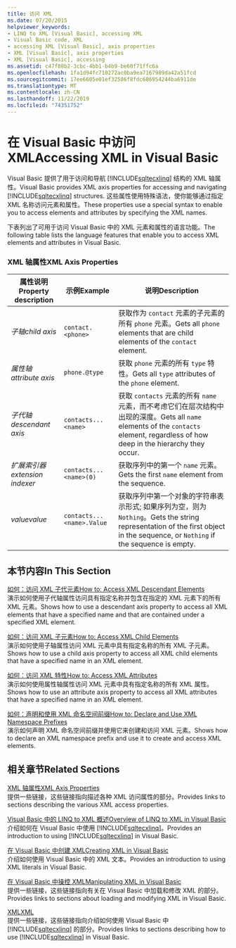 ```yaml
---
title: 访问 XML
ms.date: 07/20/2015
helpviewer_keywords:
- LINQ to XML [Visual Basic], accessing XML
- Visual Basic code, XML
- accessing XML [Visual Basic], axis properties
- XML [Visual Basic], axis properties
- XML [Visual Basic], accessing
ms.assetid: c47f88b2-3cbc-4bb1-b4b9-be60f71ffc6a
ms.openlocfilehash: 1fa1d94fc710272ac0ba9ea7167989da42a51fcd
ms.sourcegitcommit: 17ee6605e01ef32506f8fdc686954244ba6911de
ms.translationtype: MT
ms.contentlocale: zh-CN
ms.lasthandoff: 11/22/2019
ms.locfileid: "74351752"
---
```

# <a name="accessing-xml-in-visual-basic"></a><span data-ttu-id="805cb-102">在 Visual Basic 中访问 XML</span><span class="sxs-lookup"><span data-stu-id="805cb-102">Accessing XML in Visual Basic</span></span>
<span data-ttu-id="805cb-103">Visual Basic 提供了用于访问和导航 [!INCLUDE[sqltecxlinq](~/includes/sqltecxlinq-md.md)] 结构的 XML 轴属性。</span><span class="sxs-lookup"><span data-stu-id="805cb-103">Visual Basic provides XML axis properties for accessing and navigating [!INCLUDE[sqltecxlinq](~/includes/sqltecxlinq-md.md)] structures.</span></span> <span data-ttu-id="805cb-104">这些属性使用特殊语法，使你能够通过指定 XML 名称访问元素和属性。</span><span class="sxs-lookup"><span data-stu-id="805cb-104">These properties use a special syntax to enable you to access elements and attributes by specifying the XML names.</span></span>  
  
 <span data-ttu-id="805cb-105">下表列出了可用于访问 Visual Basic 中的 XML 元素和属性的语言功能。</span><span class="sxs-lookup"><span data-stu-id="805cb-105">The following table lists the language features that enable you to access XML elements and attributes in Visual Basic.</span></span>  
  
### <a name="xml-axis-properties"></a><span data-ttu-id="805cb-106">XML 轴属性</span><span class="sxs-lookup"><span data-stu-id="805cb-106">XML Axis Properties</span></span>  
  
|<span data-ttu-id="805cb-107">属性说明</span><span class="sxs-lookup"><span data-stu-id="805cb-107">Property description</span></span>|<span data-ttu-id="805cb-108">示例</span><span class="sxs-lookup"><span data-stu-id="805cb-108">Example</span></span>|<span data-ttu-id="805cb-109">说明</span><span class="sxs-lookup"><span data-stu-id="805cb-109">Description</span></span>|  
|--------------------------|-------------|-----------------|  
|<span data-ttu-id="805cb-110">*子轴*</span><span class="sxs-lookup"><span data-stu-id="805cb-110">*child axis*</span></span>|`contact.<phone>`|<span data-ttu-id="805cb-111">获取作为 `contact` 元素的子元素的所有 `phone` 元素。</span><span class="sxs-lookup"><span data-stu-id="805cb-111">Gets all `phone` elements that are child elements of the `contact` element.</span></span>|  
|<span data-ttu-id="805cb-112">*属性轴*</span><span class="sxs-lookup"><span data-stu-id="805cb-112">*attribute axis*</span></span>|`phone.@type`|<span data-ttu-id="805cb-113">获取 `phone` 元素的所有 `type` 特性。</span><span class="sxs-lookup"><span data-stu-id="805cb-113">Gets all `type` attributes of the `phone` element.</span></span>|  
|<span data-ttu-id="805cb-114">*子代轴*</span><span class="sxs-lookup"><span data-stu-id="805cb-114">*descendant axis*</span></span>|`contacts...<name>`|<span data-ttu-id="805cb-115">获取 `contacts` 元素的所有 `name` 元素，而不考虑它们在层次结构中出现的深度。</span><span class="sxs-lookup"><span data-stu-id="805cb-115">Gets all `name` elements of the `contacts` element, regardless of how deep in the hierarchy they occur.</span></span>|  
|<span data-ttu-id="805cb-116">*扩展索引器*</span><span class="sxs-lookup"><span data-stu-id="805cb-116">*extension indexer*</span></span>|`contacts...<name>(0)`|<span data-ttu-id="805cb-117">获取序列中的第一个 `name` 元素。</span><span class="sxs-lookup"><span data-stu-id="805cb-117">Gets the first `name` element from the sequence.</span></span>|  
|<span data-ttu-id="805cb-118">*value*</span><span class="sxs-lookup"><span data-stu-id="805cb-118">*value*</span></span>|`contacts...<name>.Value`|<span data-ttu-id="805cb-119">获取序列中第一个对象的字符串表示形式; 如果序列为空，则为 `Nothing`。</span><span class="sxs-lookup"><span data-stu-id="805cb-119">Gets the string representation of the first object in the sequence, or `Nothing` if the sequence is empty.</span></span>|  
  
## <a name="in-this-section"></a><span data-ttu-id="805cb-120">本节内容</span><span class="sxs-lookup"><span data-stu-id="805cb-120">In This Section</span></span>  
 [<span data-ttu-id="805cb-121">如何：访问 XML 子代元素</span><span class="sxs-lookup"><span data-stu-id="805cb-121">How to: Access XML Descendant Elements</span></span>](../../../../visual-basic/programming-guide/language-features/xml/how-to-access-xml-descendant-elements.md)  
 <span data-ttu-id="805cb-122">演示如何使用子代轴属性访问具有指定名称并包含在指定的 XML 元素下的所有 XML 元素。</span><span class="sxs-lookup"><span data-stu-id="805cb-122">Shows how to use a descendant axis property to access all XML elements that have a specified name and that are contained under a specified XML element.</span></span>  
  
 [<span data-ttu-id="805cb-123">如何：访问 XML 子元素</span><span class="sxs-lookup"><span data-stu-id="805cb-123">How to: Access XML Child Elements</span></span>](../../../../visual-basic/programming-guide/language-features/xml/how-to-access-xml-child-elements.md)  
 <span data-ttu-id="805cb-124">演示如何使用子轴属性访问 XML 元素中具有指定名称的所有 XML 子元素。</span><span class="sxs-lookup"><span data-stu-id="805cb-124">Shows how to use a child axis property to access all XML child elements that have a specified name in an XML element.</span></span>  
  
 [<span data-ttu-id="805cb-125">如何：访问 XML 特性</span><span class="sxs-lookup"><span data-stu-id="805cb-125">How to: Access XML Attributes</span></span>](../../../../visual-basic/programming-guide/language-features/xml/how-to-access-xml-attributes.md)  
 <span data-ttu-id="805cb-126">演示如何使用属性轴属性访问 XML 元素中具有指定名称的所有 XML 属性。</span><span class="sxs-lookup"><span data-stu-id="805cb-126">Shows how to use an attribute axis property to access all XML attributes that have a specified name in an XML element.</span></span>  
  
 [<span data-ttu-id="805cb-127">如何：声明和使用 XML 命名空间前缀</span><span class="sxs-lookup"><span data-stu-id="805cb-127">How to: Declare and Use XML Namespace Prefixes</span></span>](../../../../visual-basic/programming-guide/language-features/xml/how-to-declare-and-use-xml-namespace-prefixes.md)  
 <span data-ttu-id="805cb-128">演示如何声明 XML 命名空间前缀并使用它来创建和访问 XML 元素。</span><span class="sxs-lookup"><span data-stu-id="805cb-128">Shows how to declare an XML namespace prefix and use it to create and access XML elements.</span></span>  
  
## <a name="related-sections"></a><span data-ttu-id="805cb-129">相关章节</span><span class="sxs-lookup"><span data-stu-id="805cb-129">Related Sections</span></span>  
 [<span data-ttu-id="805cb-130">XML 轴属性</span><span class="sxs-lookup"><span data-stu-id="805cb-130">XML Axis Properties</span></span>](../../../../visual-basic/language-reference/xml-axis/index.md)  
 <span data-ttu-id="805cb-131">提供一些链接，这些链接指向描述各种 XML 访问属性的部分。</span><span class="sxs-lookup"><span data-stu-id="805cb-131">Provides links to sections describing the various XML access properties.</span></span>  
  
 [<span data-ttu-id="805cb-132">Visual Basic 中的 LINQ to XML 概述</span><span class="sxs-lookup"><span data-stu-id="805cb-132">Overview of LINQ to XML in Visual Basic</span></span>](../../../../visual-basic/programming-guide/language-features/xml/overview-of-linq-to-xml.md)  
 <span data-ttu-id="805cb-133">介绍如何在 Visual Basic 中使用 [!INCLUDE[sqltecxlinq](~/includes/sqltecxlinq-md.md)]。</span><span class="sxs-lookup"><span data-stu-id="805cb-133">Provides an introduction to using [!INCLUDE[sqltecxlinq](~/includes/sqltecxlinq-md.md)] in Visual Basic.</span></span>  
  
 [<span data-ttu-id="805cb-134">在 Visual Basic 中创建 XML</span><span class="sxs-lookup"><span data-stu-id="805cb-134">Creating XML in Visual Basic</span></span>](../../../../visual-basic/programming-guide/language-features/xml/creating-xml.md)  
 <span data-ttu-id="805cb-135">介绍如何使用 Visual Basic 中的 XML 文本。</span><span class="sxs-lookup"><span data-stu-id="805cb-135">Provides an introduction to using XML literals in Visual Basic.</span></span>  
  
 [<span data-ttu-id="805cb-136">在 Visual Basic 中操控 XML</span><span class="sxs-lookup"><span data-stu-id="805cb-136">Manipulating XML in Visual Basic</span></span>](../../../../visual-basic/programming-guide/language-features/xml/manipulating-xml.md)  
 <span data-ttu-id="805cb-137">提供一些链接，这些链接指向有关在 Visual Basic 中加载和修改 XML 的部分。</span><span class="sxs-lookup"><span data-stu-id="805cb-137">Provides links to sections about loading and modifying XML in Visual Basic.</span></span>  
  
 [<span data-ttu-id="805cb-138">XML</span><span class="sxs-lookup"><span data-stu-id="805cb-138">XML</span></span>](../../../../visual-basic/programming-guide/language-features/xml/index.md)  
 <span data-ttu-id="805cb-139">提供一些链接，这些链接指向介绍如何使用 Visual Basic 中 [!INCLUDE[sqltecxlinq](~/includes/sqltecxlinq-md.md)] 的部分。</span><span class="sxs-lookup"><span data-stu-id="805cb-139">Provides links to sections describing how to use [!INCLUDE[sqltecxlinq](~/includes/sqltecxlinq-md.md)] in Visual Basic.</span></span>
